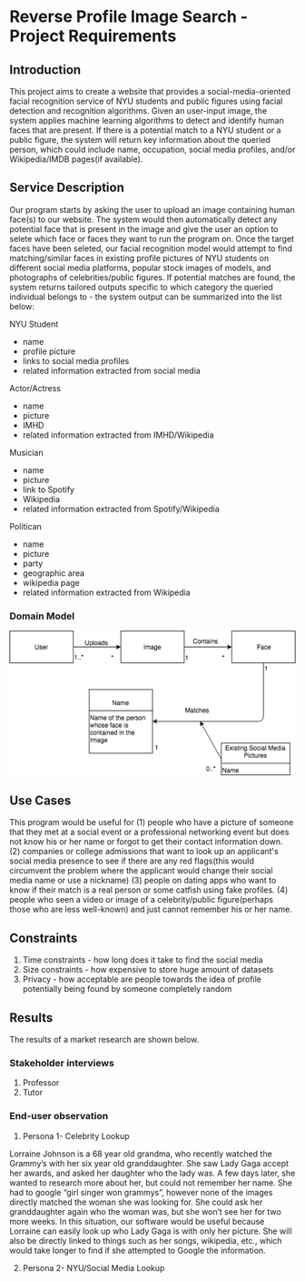 # Reverse Profile Image Search - Project Requirements

## Introduction
This project aims to create a website that provides a social-media-oriented facial recognition service of NYU students and public figures using facial detection and recognition algorithms. Given an user-input image, the system applies machine learning algorithms to detect and identify human faces that are present. If there is a potential match to a NYU student or a public figure, the system will return key information about the queried person, which could include name, occupation, social media profiles, and/or Wikipedia/IMDB pages(if available).


## Service Description
Our program starts by asking the user to upload an image containing human face(s) to our website. The system would then automatically detect any potential face that is present in the image and give the user an option to selete which face or faces they want to run the program on. Once the target faces have been seleted, our facial recognition model would attempt to find matching/similar faces in existing profile pictures of NYU students on different social media platforms, popular stock images of models, and photographs of celebrities/public figures. If potential matches are found, the system returns tailored outputs specific to which category the queried individual belongs to - the system output can be summarized into the list below:


NYU Student
 - name
 - profile picture
 - links to social media profiles
 - related information extracted from social media
 
Actor/Actress
 - name
 - picture
 - IMHD
 - related information extracted from IMHD/Wikipedia

Musician
 - name
 - picture
 - link to Spotify
 - Wikipedia
 - related information extracted from Spotify/Wikipedia
 
Politican
 - name
 - picture
 - party
 - geographic area
 - wikipedia page
 - related information extracted from Wikipedia


### Domain Model

![Domain Model Diagram](https://github.com/nyu-software-engineering/profile-photo-lookup/blob/master/asset/DomainModelDiagram.png)


## Use Cases
This program would be useful for (1) people who have a picture of someone that they met at a social event or a professional networking event but does not know his or her name or forgot to get their contact information down. (2) companies or college admissions that want to look up an applicant's social media presence to see if there are any red flags(this would circumvent the problem where the applicant would change their social media name or use a nickname) (3) people on dating apps who want to know if their match is a real person or some catfish using fake profiles. (4) people who seen a video or image of a celebrity/public figure(perhaps those who are less well-known) and just cannot remember his or her name.



## Constraints
1. Time constraints - how long does it take to find the social media
2. Size constraints - how expensive to store huge amount of datasets
3. Privacy - how acceptable are people towards the idea of profile potentially being found by someone completely random



## Results
The results of a market research are shown below.

### Stakeholder interviews
1. Professor
2. Tutor


### End-user observation
1. Persona 1- Celebrity Lookup

Lorraine Johnson is a 68 year old grandma, who recently watched the Grammy’s with her six year old granddaughter. She saw Lady Gaga accept her awards, and asked her daughter who the lady was. A few days later, she wanted to research more about her, but could not remember her name. She had to google “girl singer won grammys”, however none of the images directly matched the woman she was looking for. She could ask her granddaughter again who the woman was, but she won’t see her for two more weeks. In this situation, our software would be useful because Lorraine can easily look up who Lady Gaga is with only her picture. She will also be directly linked to things such as her songs, wikipedia, etc., which would take longer to find if she attempted to Google the information. 

2. Persona 2- NYU/Social Media Lookup
